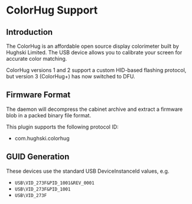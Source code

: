ColorHug Support
================

Introduction
------------

The ColorHug is an affordable open source display colorimeter built by
Hughski Limited. The USB device allows you to calibrate your screen for
accurate color matching.

ColorHug versions 1 and 2 support a custom HID-based flashing protocol, but
version 3 (ColorHug+) has now switched to DFU.

Firmware Format
---------------

The daemon will decompress the cabinet archive and extract a firmware blob in
a packed binary file format.

This plugin supports the following protocol ID:

 * com.hughski.colorhug

GUID Generation
---------------

These devices use the standard USB DeviceInstanceId values, e.g.

 * `USB\VID_273F&PID_1001&REV_0001`
 * `USB\VID_273F&PID_1001`
 * `USB\VID_273F`
